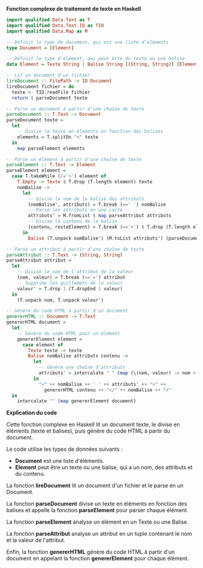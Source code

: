 **Fonction complexe de traitement de texte en Haskell**

```haskell
import qualified Data.Text as T
import qualified Data.Text.IO as TIO
import qualified Data.Map as M

-- Définit le type de document, qui est une liste d'éléments
type Document = [Element]

-- Définit le type d'élément, qui peut être du texte ou une balise
data Element = Texte String | Balise String [(String, String)] [Element]

-- Lit un document d'un fichier
lireDocument :: FilePath -> IO Document
lireDocument fichier = do
  texte <- TIO.readFile fichier
  return $ parseDocument texte

-- Parse un document à partir d'une chaîne de texte
parseDocument :: T.Text -> Document
parseDocument texte =
  let
    -- Divise le texte en éléments en fonction des balises
    elements = T.splitOn "<" texte
  in
    map parseElement elements

-- Parse un élément à partir d'une chaîne de texte
parseElement :: T.Text -> Element
parseElement element =
  case T.takeWhile (/='>') element of
    T.Empty -> Texte $ T.drop (T.length element) texte
    nomBalise ->
      let
        -- Divise le nom de la balise des attributs
        (nomBalise', attributs) = T.break (==' ') nomBalise
        -- Parse les attributs en une carte
        attributs' = M.fromList $ map parseAttribut attributs
        -- Divise le contenu de la balise
        (contenu, resteElement) = T.break (=='<') $ T.drop (T.length element) texte
      in
        Balise (T.unpack nomBalise') (M.toList attributs') (parseDocument contenu)

-- Parse un attribut à partir d'une chaîne de texte
parseAttribut :: T.Text -> (String, String)
parseAttribut attribut =
  let
    -- Divise le nom de l'attribut de la valeur
    (nom, valeur) = T.break (=='=') attribut
    -- Supprime les guillemets de la valeur
    valeur' = T.drop 1 (T.dropEnd 1 valeur)
  in
    (T.unpack nom, T.unpack valeur')

-- Génère du code HTML à partir d'un document
genererHTML :: Document -> T.Text
genererHTML document =
  let
    -- Génère du code HTML pour un élément
    genererElement element =
      case element of
        Texte texte -> texte
        Balise nomBalise attributs contenu ->
          let
            -- Génère une chaîne d'attributs
            attributs' = intercalate " " (map (\(nom, valeur) -> nom ++ "=\"" ++ valeur ++ "\"") attributs)
          in
            "<" ++ nomBalise ++ ' ' ++ attributs' ++ ">" ++
              genererHTML contenu ++ "</" ++ nomBalise ++ ">"
  in
    intercalate "" (map genererElement document)
```

**Explication du code**

Cette fonction complexe en Haskell lit un document texte, le divise en éléments (texte et balises), puis génère du code HTML à partir du document.

Le code utilise les types de données suivants :

* **Document** est une liste d'éléments.
* **Element** peut être un texte ou une balise, qui a un nom, des attributs et du contenu.

La fonction **lireDocument** lit un document d'un fichier et le parse en un Document.

La fonction **parseDocument** divise un texte en éléments en fonction des balises et appelle la fonction **parseElement** pour parser chaque élément.

La fonction **parseElement** analyse un élément en un Texte ou une Balise.

La fonction **parseAttribut** analyse un attribut en un tuple contenant le nom et la valeur de l'attribut.

Enfin, la fonction **genererHTML** génère du code HTML à partir d'un document en appelant la fonction **genererElement** pour chaque élément.